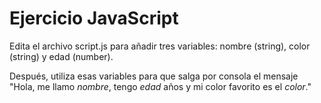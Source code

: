 # Ejercicio JavaScript

Edita el archivo script.js para añadir tres variables: nombre (string), color (string) y edad (number).

Después, utiliza esas variables para que salga por consola el mensaje "Hola, me llamo _nombre_, tengo _edad_ años y mi color favorito es el _color_."
